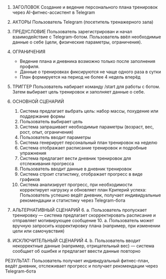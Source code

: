 1. ЗАГОЛОВОК
    Создание и ведение персонального плана тренировок через AI-фитнес-ассистент в Telegram

2. АКТОРЫ
    Пользователь Telegram (посетитель тренажерного зала)

3. ПРЕДУСЛОВИЕ
    Пользователь зарегистрирован и начал взаимодействие с Telegram-ботом. Пользователь ввёл необходимые данные о себе (цели, физические параметры, ограничения).

4. ОГРАНИЧЕНИЯ
    * Ведение плана и дневника возможно только после заполнения профиля.
    * Данные о тренировках фиксируются не чаще одного раза в сутки
    * План формируется на период не более 4 недель вперёд

5. ТРИГГЕР
    Пользователь набирает команду /start для работы с ботом. Затем выбирает цель тренировок и заполняет данные о себе.

6. ОСНОВНОЙ СЦЕНАРИЙ
    1. Система предлагает выбрать цель: набор массы, похудение или поддержание формы
    2. Пользователь выбирает цель
    3. Система запрашивает необходимые параметры (возраст, вес, рост, опыт, ограничения)
    4. Пользователь вводит параметры
    5. Система генерирует персональный план тренировок на неделю
    6. Система отображает расписание тренировок и подробные упражнения
    7. Система предлагает вести дневник тренировок для отслеживания прогресса
    8. Пользователь вводит данные в дневник тренировок
    9. Система строит статистику, отображает прогресс в виде графиков
    10. Система анализирует прогресс, при необходимости корректирует нагрузку и обновляет план
    Критерий успеха: Пользователь успешно ведёт дневник, получает индивидуальные рекомендации и статистику через Telegram-бота

7. АЛЬТЕРНАТИВНЫЙ СЦЕНАРИЙ
    6. a. Пользователь пропускает тренировку — система предлагает скорректировать расписание и отправляет мотивирующее сообщение
    10. a. Пользователь может вручную запросить корректировку плана (например, при изменении цели или самочувствия)

8. ИСКЛЮЧИТЕЛЬНЫЙ СЦЕНАРИЙ
    4. b. Пользователь вводит некорректные данные (например, отрицательный вес) — система сообщает об ошибке и предлагает ввести данные повторно

РЕЗУЛЬТАТ:
Пользователь получает индивидуальный фитнес-план, ведёт дневник, отслеживает прогресс и получает рекомендации через Telegram-бота
